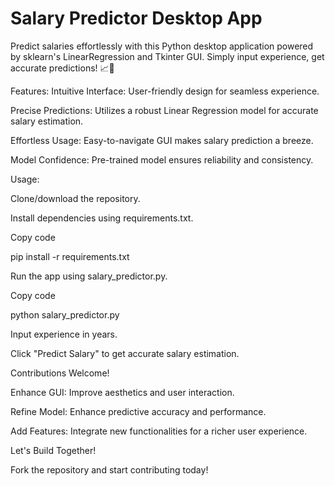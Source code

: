 
# Salary Predictor Desktop App
Predict salaries effortlessly with this Python desktop application powered by sklearn's LinearRegression and Tkinter GUI. Simply input experience, get accurate predictions! 📈💼

Features:
Intuitive Interface: User-friendly design for seamless experience.

Precise Predictions: Utilizes a robust Linear Regression model for accurate salary estimation.

Effortless Usage: Easy-to-navigate GUI makes salary prediction a breeze.

Model Confidence: Pre-trained model ensures reliability and consistency.

Usage:

Clone/download the repository.

Install dependencies using requirements.txt.

Copy code

pip install -r requirements.txt

Run the app using salary_predictor.py.

Copy code

python salary_predictor.py

Input experience in years.

Click "Predict Salary" to get accurate salary estimation.

Contributions Welcome!

Enhance GUI: Improve aesthetics and user interaction.

Refine Model: Enhance predictive accuracy and performance.

Add Features: Integrate new functionalities for a richer user experience.

Let's Build Together!

Fork the repository and start contributing today!
